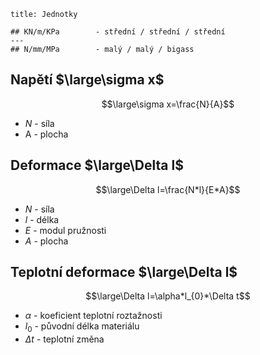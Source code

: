 ```ad-attention
title: Jednotky

## KN/m/KPa        - střední / střední / střední
---
## N/mm/MPa        - malý / malý / bigass
```
## Napětí $\large\sigma x$
$$\large\sigma x=\frac{N}{A}$$
- $N$ - síla
- A - plocha

## Deformace $\large\Delta l$
$$\large\Delta l=\frac{N*l}{E*A}$$
- $N$ - síla
- $l$ - délka
- $E$ - modul pružnosti
- $A$ - plocha

## Teplotní deformace $\large\Delta l$
$$\large\Delta l=\alpha*l_{0}*\Delta t$$
- $\alpha$ - koeficient teplotní roztažnosti
- $l_0$ - původní délka materiálu
- $\Delta t$ - teplotní změna









